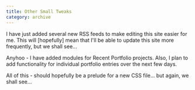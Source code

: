 ```yaml
---
title: Other Small Tweaks
category: archive
---
```


I have just added several new RSS feeds to make editing this site easier for
me. This will [hopefully] mean that I'll be able to update this site more
frequently, but we shall see...

Anyhoo - I have added modules for Recent Portfolio projects. Also, I plan to
add functionality for individual portfolio entries over the next few days.

All of this - should hopefully be a prelude for a new CSS file... but again,
we shall see...
